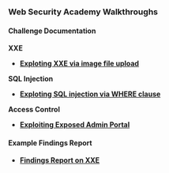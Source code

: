 ### Web Security Academy Walkthroughs 

#### Challenge Documentation 

**XXE**
* **[Exploting XXE via image file upload](https://github.com/nidens/wsa_docs/blob/main/xxe/lab-xxe-via-file-upload.md)**

**SQL Injection**
* **[Exploting SQL injection via WHERE clause](https://github.com/nidens/wsa_docs/blob/main/sql-injection/lab-sql-injection-hidden-data.md)**

**Access Control**
* **[Exploiting Exposed Admin Portal](https://github.com/nidens/wsa_docs/blob/main/access_control/lab-unprotected-admin-functionality.md)**

#### Example Findings Report

* **[Findings Report on XXE](xxe/findings-report.md)**

